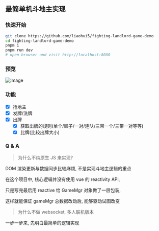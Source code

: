 ## 最简单机斗地主实现

### 快速开始

```sh
git clone https://github.com/liaohui5/fighting-landlord-game-demo
cd fighting-landlord-game-demo
pnpm i
pnpm run dev
# open browser and visit http://localhost:8080
```

### 预览

![image](https://github.com/liaohui5/dotfiles/assets/29266093/ff831f90-579b-4068-a459-29a6ac614bdd)

### 功能

- [x] 抢地主
- [x] 发牌/洗牌
- [x] 出牌
  - [x] 获取出牌的规则(单个/顺子/一对/连队/三带一个/三带一对等等)
  - [x] 比牌(比较出牌大小)

### Q & A

> 为什么不纯原生 JS 来实现?

DOM 渲染更新与数据同步比较麻烦, 不是实现斗地主逻辑的重点

在这个项目中, 核心逻辑并没有使用 vue 的 reactivity API,

只是写完最后用 reactive 给 GameMgr 对象做了一层包装,

这样就能保证 gameMgr 总数据改动后, 能够驱动试图改变

> 为什么不做 websocket, 多人联机版本

一步一步来, 先明白最简单的逻辑实现
